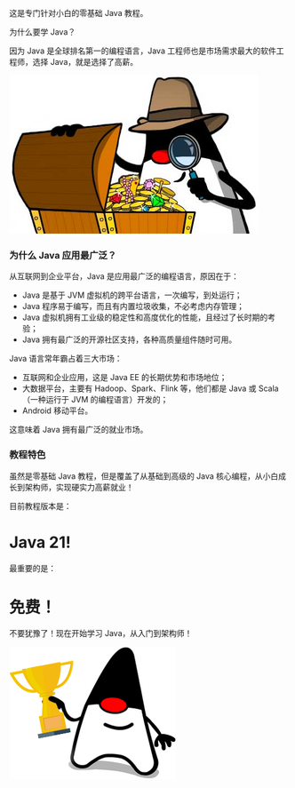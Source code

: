 这是专门针对小白的零基础 Java 教程。

为什么要学 Java？

因为 Java 是全球排名第一的编程语言，Java 工程师也是市场需求最大的软件工程师，选择 Java，就是选择了高薪。

![high-salary](assets/l.jpeg)

### 为什么 Java 应用最广泛？

从互联网到企业平台，Java 是应用最广泛的编程语言，原因在于：

- Java 是基于 JVM 虚拟机的跨平台语言，一次编写，到处运行；
- Java 程序易于编写，而且有内置垃圾收集，不必考虑内存管理；
- Java 虚拟机拥有工业级的稳定性和高度优化的性能，且经过了长时期的考验；
- Java 拥有最广泛的开源社区支持，各种高质量组件随时可用。

Java 语言常年霸占着三大市场：

- 互联网和企业应用，这是 Java EE 的长期优势和市场地位；
- 大数据平台，主要有 Hadoop、Spark、Flink 等，他们都是 Java 或 Scala（一种运行于 JVM 的编程语言）开发的；
- Android 移动平台。

这意味着 Java 拥有最广泛的就业市场。

### 教程特色

虽然是零基础 Java 教程，但是覆盖了从基础到高级的 Java 核心编程，从小白成长到架构师，实现硬实力高薪就业！

目前教程版本是：

# Java 21!

最重要的是：

# 免费！

不要犹豫了！现在开始学习 Java，从入门到架构师！

![win-java](assets/l.png)

